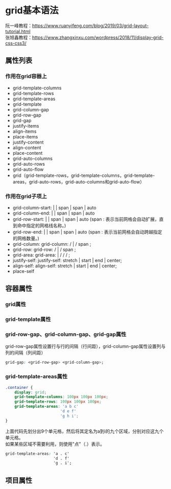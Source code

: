 # grid基本语法
阮一峰教程：https://www.ruanyifeng.com/blog/2019/03/grid-layout-tutorial.html   
张旭鑫教程：https://www.zhangxinxu.com/wordpress/2018/11/display-grid-css-css3/   
## 属性列表
### 作用在grid容器上
- grid-template-columns
- grid-template-rows
- grid-template-areas
- grid-template
- grid-column-gap
- grid-row-gap
- grid-gap
- justify-items
- align-items
- place-items
- justify-content
- align-content
- place-content
- grid-auto-columns
- grid-auto-rows
- grid-auto-flow
- grid（grid-template-rows，grid-template-columns，grid-template-areas，grid-auto-rows，grid-auto-columns和grid-auto-flow）
### 作用在grid子项上
- grid-column-start: <number> | <name> | span <number> | span <name> | auto
- grid-column-end: <number> | <name> | span <number> | span <name> | auto
- grid-row-start: <number> | <name> | span <number> | span <name> | auto (span <name>: 表示当前网格会自动扩展，直到命中指定的网格线名称。)
- grid-row-end: <number> | <name> | span <number> | span <name> | auto (span <number>: 表示当前网格会自动跨越指定的网格数量。)
- grid-column: grid-column: <start-line> / <end-line> | <start-line> / span <value>;
- grid-row: grid-row: <start-line> / <end-line> | <start-line> / span <value>;
- grid-area: grid-area: <name> | <row-start> / <column-start> / <row-end> / <column-end>;
- justify-self: justify-self: stretch | start | end | center;
- align-self: align-self: stretch | start | end | center;
- place-self
## 容器属性
### grid属性
### grid-template属性
### grid-row-gap、grid-column-gap、grid-gap属性
grid-row-gap属性设置行与行的间隔（行间距），grid-column-gap属性设置列与列的间隔（列间距）
```css
grid-gap: <grid-row-gap> <grid-column-gap>;
```
### grid-template-areas属性
```css
.container {
    display: grid;
    grid-template-columns: 100px 100px 100px;
    grid-template-rows: 100px 100px 100px;
    grid-template-areas: 'a b c'
                        'd e f'
                        'g h i';
}
```
上面代码先划分出9个单元格，然后将其定名为a到i的九个区域，分别对应这九个单元格。  
如果某些区域不需要利用，则使用"点"（.）表示。
```css
grid-template-areas: 'a . c'
                     'd . f'
                     'g . i';
```

## 项目属性



